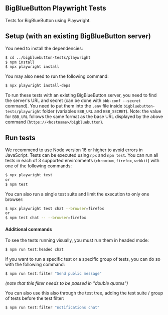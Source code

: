 ## BigBlueButton Playwright Tests

Tests for BigBlueButton using Playwright.

## Setup (with an existing BigBlueButton server)

You need to install the dependencies:
```bash
$ cd ../bigbluebutton-tests/playwright
$ npm install
$ npx playwright install
```
You may also need to run the following command:
```bash
$ npx playwright install-deps
```
To run these tests with an existing BigBlueButton server, you need to find the server's URL and secret (can be done with `bbb-conf --secret` command). You need to put them into the `.env` file inside `bigbluebutton-tests/playwright` folder (variables `BBB_URL` and `BBB_SECRET`).  Note: the value for `BBB_URL` follows the same format as the base URL displayed by the above command (`https://<hostname>/bigbluebutton`).

## Run tests

We recommend to use Node version 16 or higher to avoid errors in JavaScript.
Tests can be executed using `npx` and `npm test`. You can run all tests in each of 3 supported environments (`chromium`, `firefox`, `webkit`) with one of the following commands:
```bash
$ npx playwright test
or
$ npm test
```

You can also run a single test suite and limit the execution to only one browser:
```bash
$ npx playwright test chat --browser=firefox
or
$ npm test chat -- --browser=firefox
```
#### Additional commands

To see the tests running visually, you must run them in headed mode:
```bash
$ npm run test:headed chat
```

If you want to run a specific test or a specific group of tests, you can do so with the following command:
```bash
$ npm run test:filter "Send public message"
```
_(note that this filter needs to be passed in "double quotes")_

You can also use this also through the test tree, adding the test suite / group of tests before the test filter:
```bash
$ npm run test:filter "notifications chat"
```
